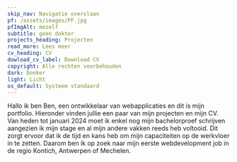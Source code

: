 ```yaml
---
skip_nav: Navigatie overslaan
pf: /assets/images/PF.jpg
pfImgAlt: mezelf
subtitle: geen dokter
projects_heading: Projecten
read_more: Lees meer
cv_heading: CV
dowload_cv_label: Download CV
copyright: Alle rechten voorbehouden
dark: Donker
light: Licht
os_default: Systeem standaard
---
```


Hallo ik ben Ben, een ontwikkelaar van webapplicaties en dit is mijn portfolio. Hieronder vinden jullie een paar van mijn projecten en mijn CV. Van heden tot januari 2024 moet ik enkel nog mijn bachelorproef schrijven aangezien ik mijn stage en al mijn andere vakken reeds heb voltooid. Dit zorgt ervoor dat ik de tijd en kans heb om mijn capaciteiten op de werkvloer in te zetten. Daarom ben ik op zoek naar mijn eerste webdevelopment job in de regio Kontich, Antwerpen of Mechelen.
